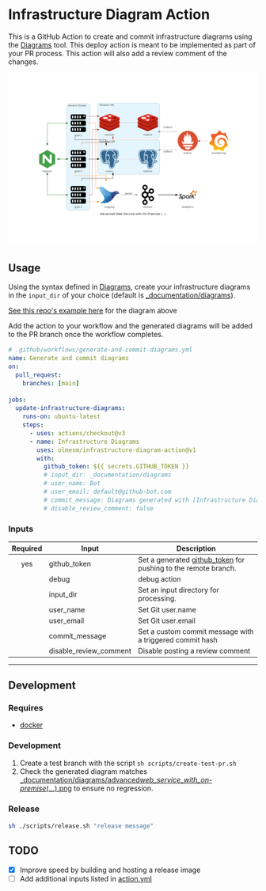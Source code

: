 # Infrastructure Diagram Action

This is a GitHub Action to create and commit infrastructure diagrams using the [Diagrams](https://diagrams.mingrammer.com/) tool. This deploy action is meant to be implemented as part of your PR process. This action will also add a review comment of the changes.

![Sample of Generated Infrastructure](<_documentation/diagrams/advanced_web_service_with_on-premise_(...).png>)

## Usage

Using the syntax defined in [Diagrams](https://diagrams.mingrammer.com/), create your infrastructure diagrams in the `input_dir` of your choice (default is [\_documentation/diagrams](_documentation/diagrams)).

[See this repo's example here](_documentation/diagrams/diagram.example.py) for the diagram above

Add the action to your workflow and the generated diagrams will be added to the PR branch once the workflow completes.

```yaml
# .github/workflows/generate-and-commit-diagrams.yml
name: Generate and commit diagrams
on:
  pull_request:
    branches: [main]

jobs:
  update-infrastructure-diagrams:
    runs-on: ubuntu-latest
    steps:
      - uses: actions/checkout@v3
      - name: Infrastructure Diagrams
        uses: olmesm/infrastructure-diagram-action@v1
        with:
          github_token: ${{ secrets.GITHUB_TOKEN }}
          # input_dir: _documentation/diagrams
          # user_name: Bot
          # user_email: default@github-bot.com
          # commit_message: Diagrams generated with [Infrastructure Diagram Action](https://github.com/olmesm/infrastructure-diagram-action)
          # disable_review_comment: false
```

### Inputs

| Required | Input                  | Description                                                      |
| :------: | ---------------------- | ---------------------------------------------------------------- |
|   yes    | github_token           | Set a generated [github_token] for pushing to the remote branch. |
|          | debug                  | debug action                                                     |
|          | input_dir              | Set an input directory for processing.                           |
|          | user_name              | Set Git user.name                                                |
|          | user_email             | Set Git user.email                                               |
|          | commit_message         | Set a custom commit message with a triggered commit hash         |
|          | disable_review_comment | Disable posting a review comment                                 |

---

## Development

### Requires

- [docker](https://docker.com)

### Development

1. Create a test branch with the script `sh scripts/create-test-pr.sh`
1. Check the generated diagram matches [\_documentation/diagrams/advanced*web_service_with_on-premise*(...).png](<_documentation/diagrams/advanced_web_service_with_on-premise_(...).png>) to ensure no regression.

### Release

```bash
sh ./scripts/release.sh "release message"
```

## TODO

- [x] Improve speed by building and hosting a release image
- [ ] Add additional inputs listed in [action.yml](action.yml)

<!-- MARKDOWN REFERENCES -->

[github_token]: https://docs.github.com/en/actions/security-guides/automatic-token-authentication
